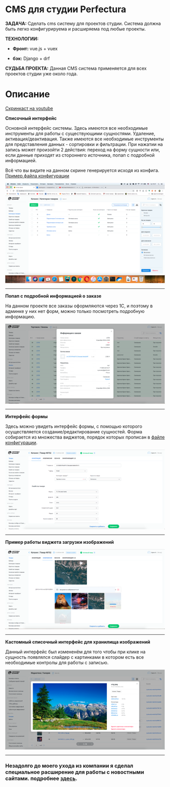 # CMS для студии Perfectura

**ЗАДАЧА:** Сделать cms систему для проектов студии. Система должна быть легко конфигурируема
и расширяема под любые проекты.

**ТЕХНОЛОГИИ:**

* **Фронт:** vue.js + vuex

* **бэк:** Django + drf


**СУДЬБА ПРОЕКТА:** Данная CMS система применяется для всех проектов студии уже около года.

# Описание

[Скринкаст на youtube](https://www.youtube.com/watch?v=52UBgQ-nYKI)

**Списочный интерфейс**

Основной интерфейс системы. Здесь имеются все необходимые инструменты для работы с существующими сущностями.
Удаление, активация/деактивация. Также имеются все необходимые инструменты для представления данных - 
сортировки и фильтрации. При нажатии на запись может произойти 2 действия: переход на форму сущности 
или, если данные приходят из стороннего источника, попап с подробной информацией.

Всё что вы видите на данном скрине генерируется исходя из конфига. 
[Пример файла конфигурации](/russian/1.perfectura_cms/code_examples/configs/list_config.js)

![](./static/01.png)

---

**Попап с подробной информацией о заказе**

На данном проекте все заказы оформляются через 1С, и поэтому в админке у них нет форм, можно только
посмотреть подробную информацию. 

![](./static/02.png)

---

**Интерфейс формы**

Здесь можно увидеть интерфейс формы, с помощью которого осуществляется создание/редактирование 
сущностей. Форма собирается из множества виджетов, порядок которых прописан в
[файле конфигурации](/russian/1.perfectura_cms/code_examples/configs/form_config.js).

![](./static/03.png)

---

**Пример работы виджета загрузки изображений**


![](./static/04.png)

---

**Кастомный списочный интерфейс для хранилища изображений**

Данный интерфейс был измененём для того чтобы при клике на сущность появлялся слайдер с картинками в
котором есть все необходимые контролы для работы с записью.

![](./static/05.png)

---

### Незадолго до моего ухода из компании я сделал специальное расширение для работы с новостными сайтами. подробнее [здесь](/russian/1.perfectura_cms/post_editor).
